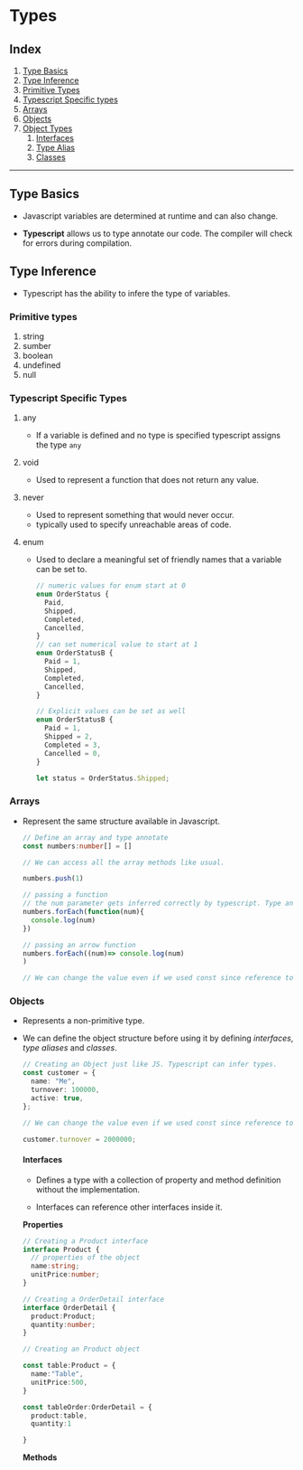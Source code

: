# Types

## Index

1. [Type Basics](#type-basics)
2. [Type Inference](#type-inference)
3. [Primitive Types](#primitive-types)
4. [Typescript Specific types](#typescript-specific-types)
5. [Arrays](#arrays) 
6. [Objects](#objects) 
7. [Object Types](#object-types)
    1. [Interfaces](#interfaces)
    2. [Type Alias](#type-alias)
    3. [Classes](#classes)


---

## Type Basics

- Javascript variables are determined at runtime and can also change.

- **Typescript** allows us to type annotate our code. The compiler will check for errors during compilation.

## Type Inference

- Typescript has the ability to infere the type of variables.

### Primitive types

1. string
2. sumber
3. boolean
4. undefined
5. null

### Typescript Specific Types

1. any
   - If a variable is defined and no type is specified typescript assigns the type `any`
2. void
   - Used to represent a function that does not return any value.
3. never
   - Used to represent something that would never occur.
   - typically used to specify unreachable areas of code.
4. enum

   - Used to declare a meaningful set of friendly names that a variable can be set to.

     ```typescript
     // numeric values for enum start at 0
     enum OrderStatus {
       Paid,
       Shipped,
       Completed,
       Cancelled,
     }
     // can set numerical value to start at 1
     enum OrderStatusB {
       Paid = 1,
       Shipped,
       Completed,
       Cancelled,
     }

     // Explicit values can be set as well
     enum OrderStatusB {
       Paid = 1,
       Shipped = 2,
       Completed = 3,
       Cancelled = 0,
     }

     let status = OrderStatus.Shipped;
     ```
### Arrays

- Represent the same structure available in Javascript.

  ```typescript
  // Define an array and type annotate
  const numbers:number[] = []

  // We can access all the array methods like usual.

  numbers.push(1)

  // passing a function 
  // the num parameter gets inferred correctly by typescript. Type annotating it is still posible.
  numbers.forEach(function(num){
    console.log(num)
  })

  // passing an arrow function
  numbers.forEach((num)=> console.log(num)
  )

  // We can change the value even if we used const since reference to the array is still the same.
  ```

### Objects

- Represents a non-primitive type.
- We can define the object structure before using it by defining *interfaces*, *type aliases* and *classes*.

  ```typescript
  // Creating an Object just like JS. Typescript can infer types.
  const customer = {
    name: "Me",
    turnover: 100000,
    active: true,
  };

  // We can change the value even if we used const since reference to  the object is still the same.

  customer.turnover = 2000000;
  ```


  #### **Interfaces**

  - Defines a type with a collection of property and method definition without the implementation. 

  - Interfaces can reference other interfaces inside it. 

  **Properties**

    ```typescript
    // Creating a Product interface
    interface Product {
      // properties of the object
      name:string;
      unitPrice:number;
    }

    // Creating a OrderDetail interface 
    interface OrderDetail {
      product:Product;
      quantity:number;
    }

    // Creating an Product object

    const table:Product = {
      name:"Table",
      unitPrice:500,
    }

    const tableOrder:OrderDetail = {
      product:table,
      quantity:1

    }
    ```

    **Methods**